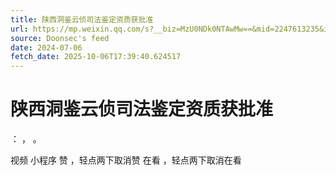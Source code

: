 ```yaml
---
title: 陕西洞鉴云侦司法鉴定资质获批准
url: https://mp.weixin.qq.com/s?__biz=MzU0NDk0NTAwMw==&mid=2247613235&idx=1&sn=02b82cf8c524fac2646c3332bdf69c2b
source: Doonsec's feed
date: 2024-07-06
fetch_date: 2025-10-06T17:39:40.624517
---
```


# 陕西洞鉴云侦司法鉴定资质获批准

：
，
。

视频
小程序
赞
，轻点两下取消赞
在看
，轻点两下取消在看